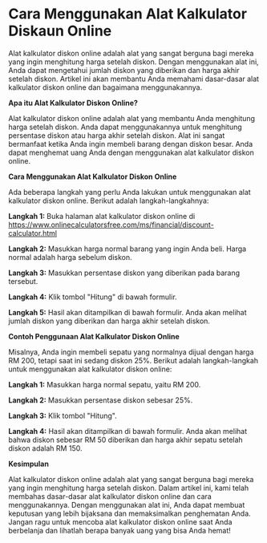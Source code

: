 Cara Menggunakan Alat Kalkulator Diskaun Online
===============================================

Alat kalkulator diskon online adalah alat yang sangat berguna bagi mereka yang ingin menghitung harga setelah diskon. Dengan menggunakan alat ini, Anda dapat mengetahui jumlah diskon yang diberikan dan harga akhir setelah diskon. Artikel ini akan membantu Anda memahami dasar-dasar alat kalkulator diskon online dan bagaimana menggunakannya.

**Apa itu Alat Kalkulator Diskon Online?**

Alat kalkulator diskon online adalah alat yang membantu Anda menghitung harga setelah diskon. Anda dapat menggunakannya untuk menghitung persentase diskon atau harga akhir setelah diskon. Alat ini sangat bermanfaat ketika Anda ingin membeli barang dengan diskon besar. Anda dapat menghemat uang Anda dengan menggunakan alat kalkulator diskon online.

**Cara Menggunakan Alat Kalkulator Diskon Online**

Ada beberapa langkah yang perlu Anda lakukan untuk menggunakan alat kalkulator diskon online. Berikut adalah langkah-langkahnya:

**Langkah 1:** Buka halaman alat kalkulator diskon online di <https://www.onlinecalculatorsfree.com/ms/financial/discount-calculator.html>

**Langkah 2:** Masukkan harga normal barang yang ingin Anda beli. Harga normal adalah harga sebelum diskon.

**Langkah 3:** Masukkan persentase diskon yang diberikan pada barang tersebut.

**Langkah 4:** Klik tombol "Hitung" di bawah formulir.

**Langkah 5:** Hasil akan ditampilkan di bawah formulir. Anda akan melihat jumlah diskon yang diberikan dan harga akhir setelah diskon.

**Contoh Penggunaan Alat Kalkulator Diskon Online**

Misalnya, Anda ingin membeli sepatu yang normalnya dijual dengan harga RM 200, tetapi saat ini sedang diskon 25%. Berikut adalah langkah-langkah untuk menggunakan alat kalkulator diskon online:

**Langkah 1:** Masukkan harga normal sepatu, yaitu RM 200.

**Langkah 2:** Masukkan persentase diskon sebesar 25%.

**Langkah 3:** Klik tombol "Hitung".

**Langkah 4:** Hasil akan ditampilkan di bawah formulir. Anda akan melihat bahwa diskon sebesar RM 50 diberikan dan harga akhir sepatu setelah diskon adalah RM 150.

**Kesimpulan**

Alat kalkulator diskon online adalah alat yang sangat berguna bagi mereka yang ingin menghitung harga setelah diskon. Dalam artikel ini, kami telah membahas dasar-dasar alat kalkulator diskon online dan cara menggunakannya. Dengan menggunakan alat ini, Anda dapat membuat keputusan yang lebih bijaksana dan memaksimalkan penghematan Anda. Jangan ragu untuk mencoba alat kalkulator diskon online saat Anda berbelanja dan lihatlah berapa banyak uang yang bisa Anda hemat!